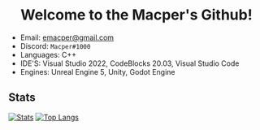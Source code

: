 <h1 align="center">Welcome to the Macper's Github!</h1>

- Email: [emacper@gmail.com](mailto:emacper@gmail.com)
- Discord: `Macper#1000`
- Languages: C++
- IDE'S: Visual Studio 2022, CodeBlocks 20.03, Visual Studio Code
- Engines: Unreal Engine 5, Unity, Godot Engine

## Stats
[![Stats](https://github-readme-stats.vercel.app/api/?username=macper-dev&layout=compact&theme=dark)]()
[![Top Langs](https://github-readme-stats.vercel.app/api/top-langs/?username=macper-dev&layout=compact&theme=dark)]()
